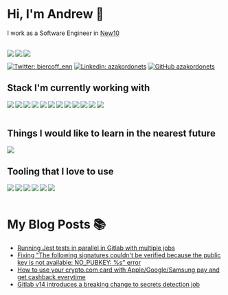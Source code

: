 # Hi, I'm Andrew 👋
I work as a Software Engineer in [New10](https://new10.com)

</br>
<img align="left" src="https://github-readme-stats.vercel.app/api?username=azakordonets&count_private=true&layout=compact&show_icons=true&title_color=ffffff&icon_color=34abeb&text_color=daf7dc&bg_color=151515"/>
<img align="left" src="https://github-readme-stats.vercel.app/api/wakatime?username=biercoff&layout=compact&show_icons=true&title_color=ffffff&icon_color=34abeb&text_color=daf7dc&bg_color=151515"/>
<img src="https://github-readme-stats.vercel.app/api/top-langs/?username=anuraghazra&langs_count=8&show_icons=true&title_color=ffffff&icon_color=34abeb&text_color=daf7dc&bg_color=151515"/> 

[![Twitter: biercoff_enn](https://img.shields.io/twitter/follow/biercoff_enn?style=social)](https://twitter.com/biercoff_enn)
[![Linkedin: azakordonets](https://img.shields.io/badge/-azakordonets-blue?style=flat-square&logo=Linkedin&logoColor=white&link=https://www.linkedin.com/in/azakordonets/)](https://www.linkedin.com/in/azakordonets/)
[![GitHub azakordonets](https://img.shields.io/github/followers/azakordonets?label=follow&style=social)](https://github.com/azakordonets)

## Stack I'm currently working with
<img align="left" src="https://img.shields.io/badge/AWS-%23FF9900.svg?style=for-the-badge&logo=amazon-aws&logoColor=white"/>
<img align="left" src="https://img.shields.io/badge/django-%23092E20.svg?style=for-the-badge&logo=django&logoColor=white"/>
<img align="left" src="https://img.shields.io/badge/NPM-%23000000.svg?style=for-the-badge&logo=npm&logoColor=white"/>
<img align="left" src="https://img.shields.io/badge/node.js-6DA55F?style=for-the-badge&logo=node.js&logoColor=white"/>
<img align="left" src="https://img.shields.io/badge/python-3670A0?style=for-the-badge&logo=python&logoColor=ffdd54"/>
<img align="left" src="https://img.shields.io/badge/java-%23ED8B00.svg?style=for-the-badge&logo=java&logoColor=white"/>
<img align="left" src="https://img.shields.io/badge/go-%2300ADD8.svg?style=for-the-badge&logo=go&logoColor=white"/>
<img align="left" src="https://img.shields.io/badge/typescript-%23007ACC.svg?style=for-the-badge&logo=typescript&logoColor=white"/>
<img align="left" src="https://img.shields.io/badge/gitlab%20ci-%23181717.svg?style=for-the-badge&logo=gitlab&logoColor=white"/>
<img align="left" src="https://img.shields.io/badge/-jest-%23C21325?style=for-the-badge&logo=jest&logoColor=white"/>
<img align="left" src="https://img.shields.io/badge/-cypress-%23E5E5E5?style=for-the-badge&logo=cypress&logoColor=058a5e"/>
<img align="left" src="https://img.shields.io/badge/datadog-%23632CA6.svg?style=for-the-badge&logo=datadog&logoColor=white"/>
<br/>
<br/>

## Things I would like to learn in the nearest future
<img align="left" src="https://img.shields.io/badge/rust-%23000000.svg?style=for-the-badge&logo=rust&logoColor=white"/>
<br/>

## Tooling that I love to use
<img align="left" src="https://img.shields.io/badge/GoLand-0f0f0f?&style=for-the-badge&logo=goland&logoColor=white"/>
<img align="left" src="https://img.shields.io/badge/IntelliJIDEA-000000.svg?style=for-the-badge&logo=intellij-idea&logoColor=white"/>
<img align="left" src="https://img.shields.io/badge/pycharm-143?style=for-the-badge&logo=pycharm&logoColor=black&color=black&labelColor=green"/>
<img align="left" src="https://img.shields.io/badge/webstorm-143?style=for-the-badge&logo=webstorm&logoColor=white&color=black"/>
<img align="left" src="https://img.shields.io/badge/sublime_text-%23575757.svg?style=for-the-badge&logo=sublime-text&logoColor=important"/>
<img align="left" src="https://img.shields.io/badge/Visual%20Studio%20Code-0078d7.svg?style=for-the-badge&logo=visual-studio-code&logoColor=white"/>
<br/>
<br/>

# My Blog Posts 📚
<!-- BLOG-POST-LIST:START -->
- [Running Jest tests in parallel in Gitlab with multiple jobs](https://biercoff.com/running-jest-tests-in-parallel-in-gitlab-with-multiple-jobs/)
- [Fixing &quot;The following signatures couldn&#39;t be verified because the public key is not available: NO_PUBKEY: %s&quot; error](https://biercoff.com/fixing-2/)
- [How to use your crypto.com card with Apple/Google/Samsung pay and get cashback everytime](https://biercoff.com/how-to-add-cryptocom-card-to-apple-pay/)
- [Gitlab v14 introduces a breaking change to secrets detection job](https://biercoff.com/gitlab-v14-introduces-a-breaking-change-to-secrets-detection-templates/)
<!-- BLOG-POST-LIST:END -->
